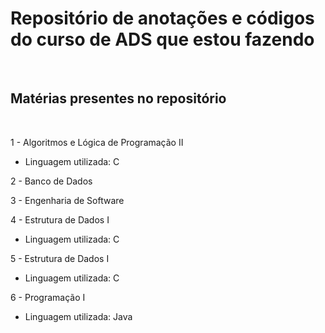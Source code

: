 # **Repositório de anotações e códigos do curso de ADS que estou fazendo**

&nbsp;

## **Matérias presentes no repositório**

&nbsp;

1 - Algoritmos e Lógica de Programação II      
* Linguagem utilizada: C

2 - Banco de Dados

3 - Engenharia de Software

4 - Estrutura de Dados I
* Linguagem utilizada: C

5 - Estrutura de Dados I
* Linguagem utilizada: C

6 - Programação I
* Linguagem utilizada: Java